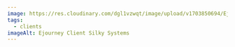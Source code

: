 ```yaml
---
image: https://res.cloudinary.com/dgl1vzwqt/image/upload/v1703850694/Ejourney-300x180_pkhwrc.webp
tags:
  - clients
imageAlt: Ejourney Client Silky Systems
---
```

